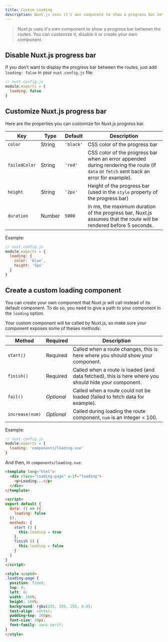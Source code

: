 ```yaml
---
title: Custom Loading
description: Nuxt.js uses it's own component to show a progress bar between the routes. You can customize it, disable it or create your own component.
---
```


> Nuxt.js uses it's own component to show a progress bar between the routes. You can customize it, disable it or create your own component.

## Disable Nuxt.js progress bar

If you don't want to display the progress bar between the routes, just add `loading: false` in your `nuxt.config.js` file:
```js
// nuxt.config.js
module.exports = {
  loading: false
}
```

## Customize Nuxt.js progress bar

Here are the properties you can customize for Nuxt.js progress bar.

| Key | Type | Default | Description |
|-----|------|---------|-------------|
| `color` | String | `'black'` | CSS color of the progress bar |
| `failedColor` | String | `'red'` | CSS color of the progress bar when an error appended during rendering the route (if `data` or `fetch` sent back an error for example). |
| `height` | String | `'2px'` | Height of the progress bar (used in the `style` property of the progress bar) |
| `duration` | Number | `5000` | In ms, the maximum duration of the progress bar, Nuxt.js assumes that the route will be rendered before 5 seconds. |

Example:
```js
// nuxt.config.js
module.exports = {
  loading: {
    color: 'blue',
    height: '5px'
  }
}
```

## Create a custom loading component

You can create your own component that Nuxt.js will call instead of its default component. To do so, you need to give a path to your component in the `loading` option.

Your custom component will be called by Nuxt.js, so make sure your component exposes some of theses methods:

| Method | Required | Description |
|--------|----------|-------------|
| `start()` | Required | Called when a route changes, this is here where you should show your component. |
| `finish()` | Required | Called when a route is loaded (and data fetched), this is here where you should hide your component. |
| `fail()` | *Optional* | Called when a route could not be loaded (failed to fetch data for example). |
| `increase(num)` | *Optional* | Called during loading the route component, `num` is an Integer < 100. |


Example:
```js
// nuxt.config.js
module.exports = {
  loading: 'components/loading.vue'
}
```

And then, in `components/loading.vue`:
```html
<template lang="html">
  <div class="loading-page" v-if="loading">
    <p>Loading...</p>
  </div>
</template>

<script>
export default {
  data: () => ({
    loading: false
  }),
  methods: {
    start () {
      this.loading = true
    },
    finish () {
      this.loading = false
    }
  }
}
</script>

<style scoped>
.loading-page {
  position: fixed;
  top: 0;
  left: 0;
  width: 100%;
  height: 100%;
  background: rgba(255, 255, 255, 0.8);
  text-align: center;
  padding-top: 200px;
  font-size: 30px;
  font-family: sans-serif;
}
</style>
```
